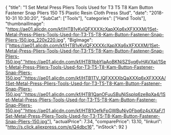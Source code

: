{
	"title": "1 Set Metal Press Pliers Tools Used for T3 T5 T8 Kam Button Fastener Snap Pliers 150 T5 Plastic Resin Cloth Press Stud",
	"date": "2018-10-31 10:30:20",
	"SubCat": ["Tools"],
	"categories": ["Hand Tools"],
	"thumbnailImage": "https://ae01.alicdn.com/kf/HTB1vKvlQFXXXXcXapXXq6xXFXXXM/1Set-Metal-Press-Pliers-Tools-Used-for-T3-T5-T8-Kam-Button-Fastener-Snap-Pliers-150.jpg_220x220.jpg",
	"BigImage": ["https://ae01.alicdn.com/kf/HTB1vKvlQFXXXXcXapXXq6xXFXXXM/1Set-Metal-Press-Pliers-Tools-Used-for-T3-T5-T8-Kam-Button-Fastener-Snap-Pliers-150.jpg","https://ae01.alicdn.com/kf/HTB1lbbYlaAoBKNjSZSyq6yHAVXaI/1Set-Metal-Press-Pliers-Tools-Used-for-T3-T5-T8-Kam-Button-Fastener-Snap-Pliers-150.jpg","https://ae01.alicdn.com/kf/HTB1TV_lQFXXXXbQaXXXq6xXFXXXA/1Set-Metal-Press-Pliers-Tools-Used-for-T3-T5-T8-Kam-Button-Fastener-Snap-Pliers-150.jpg","https://ae01.alicdn.com/kf/HTB1QanOFuuSBuNjSsplq6ze8pXa4/1Set-Metal-Press-Pliers-Tools-Used-for-T3-T5-T8-Kam-Button-Fastener-Snap-Pliers-150.jpg","https://ae01.alicdn.com/kf/HTB1OefkFpGWBuNjy0Fbq6z4sXXaF/1Set-Metal-Press-Pliers-Tools-Used-for-T3-T5-T8-Kam-Button-Fastener-Snap-Pliers-150.jpg"],
	"actualPrice": 7.34,
	"comparePrice": 13.10,
	"linkurl": "http://s.click.aliexpress.com/e/Q4dbc16",
	"inStock": 92
}
